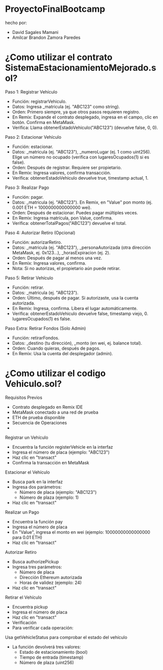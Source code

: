 # ProyectoFinalBootcamp
hecho por: 
- David Sagales Mamani 
- Amilcar Brandon Zamora Paredes


# ¿Como utilizar el contrato SistemaEstacionamientoMejorado.sol?
Paso 1: Registrar Vehículo
- Función: registrarVehiculo.
- Datos: Ingresa _matricula (ej. "ABC123" como string).
- Orden: Primero siempre, ya que otros pasos requieren registro.
- En Remix: Expande el contrato desplegado, ingresa en el campo, clic en botón. Confirma en MetaMask.
- Verifica: Llama obtenerEstadoVehiculo("ABC123") (devuelve false, 0, 0).

Paso 2: Estacionar Vehículo
- Función: estacionar.
- Datos: _matricula (ej. "ABC123"), _numeroLugar (ej. 1 como uint256). Elige un número no ocupado (verifica con lugaresOcupados(1) si es false).
- Orden: Después de registrar. Requiere ser propietario.
- En Remix: Ingresa valores, confirma transacción.
- Verifica: obtenerEstadoVehiculo devuelve true, timestamp actual, 1.

Paso 3: Realizar Pago
- Función: pagar.
- Datos: _matricula (ej. "ABC123"). En Remix, en "Value" pon monto (ej. 0.001 ETH = 1000000000000000 wei).
- Orden: Después de estacionar. Puedes pagar múltiples veces.
- En Remix: Ingresa matrícula, pon Value, confirma.
- Verifica: obtenerTotalPagos("ABC123") devuelve el total.

Paso 4: Autorizar Retiro (Opcional)
- Función: autorizarRetiro.
- Datos: _matricula (ej. "ABC123"), _personaAutorizada (otra dirección MetaMask, ej. 0x123...), _horasExpiracion (ej. 2).
- Orden: Después de pagar al menos una vez.
- En Remix: Ingresa valores, confirma.
- Nota: Si no autorizas, el propietario aún puede retirar.

Paso 5: Retirar Vehículo
- Función: retirar.
- Datos: _matricula (ej. "ABC123").
- Orden: Último, después de pagar. Si autorizaste, usa la cuenta autorizada.
- En Remix: Ingresa, confirma. Libera el lugar automáticamente.
- Verifica: obtenerEstadoVehiculo devuelve false, timestamp viejo, 0. lugaresOcupados(1) es false.

Paso Extra: Retirar Fondos (Solo Admin)
- Función: retirarFondos.
- Datos: _destino (tu dirección), _monto (en wei, ej. balance total).
- Orden: Cuando quieras, después de pagos.
- En Remix: Usa la cuenta del desplegador (admin).


# ¿Como utilizar el codigo Vehiculo.sol?
Requisitos Previos
- Contrato desplegado en Remix IDE
- MetaMask conectado a una red de prueba
- ETH de prueba disponible
- Secuencia de Operaciones
- 
Registrar un Vehículo
- Encuentra la función registerVehicle en la interfaz
- Ingresa el número de placa (ejemplo: "ABC123")
- Haz clic en "transact"
- Confirma la transacción en MetaMask

Estacionar el Vehículo
- Busca park en la interfaz
- Ingresa dos parámetros:
  + Número de placa (ejemplo: "ABC123")
  + Número de plaza (ejemplo: 1)
- Haz clic en "transact"

Realizar un Pago
- Encuentra la función pay
- Ingresa el número de placa
- En "Value", ingresa el monto en wei (ejemplo: 10000000000000000 para 0.01 ETH)
- Haz clic en "transact"

Autorizar Retiro
- Busca authorizePickup
- Ingresa tres parámetros:
  + Número de placa
  + Dirección Ethereum autorizada
  + Horas de validez (ejemplo: 24)
- Haz clic en "transact"

Retirar el Vehículo
- Encuentra pickup
- Ingresa el número de placa
- Haz clic en "transact"
- Verificación
- Para verificar cada operación:

Usa getVehicleStatus para comprobar el estado del vehículo
- La función devolverá tres valores:
  + Estado de estacionamiento (bool)
  + Tiempo de entrada (timestamp)
  + Número de plaza (uint256)
